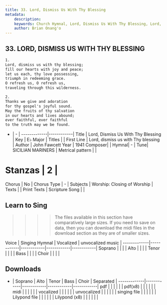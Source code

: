 ```yaml
---
title: 33. Lord, Dismiss Us With Thy Blessing
metadata:
    description: 
    keywords: Church Hymnal, Lord, Dismiss Us With Thy Blessing, Lord, dismiss us with Thy blessing, 
    author: Brian Onang'o
---
```



## 33. LORD, DISMISS US WITH THY BLESSING

```txt
1.
Lord, dismiss us with thy blessing;
fill our hearts with joy and peace;
let us each, thy love possessing,
triumph in redeeming grace.
O refresh us, O refresh us,
traveling through this wilderness.

2.
Thanks we give and adoration
for thy gospel's joyful sound.
May the fruits of thy salvation
in our hearts and lives abound;
ever faithful, ever faithful
to the truth may we be found.

```

- |   -  |
-------------|------------|
Title | Lord, Dismiss Us With Thy Blessing |
Key | E♭ Major |
Titles |  |
First Line | Lord, dismiss us with Thy blessing |
Author | John Fawcett
Year | 1941
Composer|  |
Hymnal|  - |
Tune| SICILIAN MARINERS |
Metrical pattern | |
# Stanzas | 2 |
Chorus | No |
Chorus Type | - |
Subjects | Worship: Closing of Worship |
Texts |  |
Print Texts | 
Scripture Song |  |
  
## Learn to Sing

>>>> The files available in this section have comparatively large sizes. If you need to save on data, then you can download the midi files in the download section as they are of smaller sizes.

Voice |  Singing Hymnal | Vocalized | unvocalized music |
-------------|------------|------------|------------|------------|
Soprano | | | |
Alto | | | |
Tenor | | | |
Bass | | | |
Choir | | | |

## Downloads

- |  Soprano | Alto | Tenor | Bass | Choir | Separated |
-------------|------------|------------|------------|------------|
pdf | | | | | |
pdf(x8) | | | | | |
midi | | | | | |
vocalized | | | | | |
unvocalized | | | | | |
singing file | | | | | |
Lilypond file | | | | | |
Lilypond (x8) | | | | | |
  